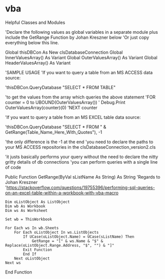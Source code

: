 # vba
Helpful Classes and Modules

'Declare the following values as global variables in a separate module plus include the GetRange Function by Johan Kreszner below
'Or just copy everything below this line.

Global thisDBCon As New clsDatabaseConnection
Global InnerValuesArray() As Variant
Global OuterValuesArray() As Variant
Global HeaderValuesArray() As Variant

'SAMPLE USAGE
'If you want to query a table from an MS ACCESS data source:

'thisDBCon.QueryDatabase "SELECT * FROM TABLE"

'to get the values from the array which queries the above statement
'FOR counter = 0 to UBOUND(OuterValuesArray())
'	Debug.Print OuterValuesArray(counter)(0)
'NEXT counter

'If you want to query a table from an MS EXCEL table data source:

'thisDBCon.QueryDatabase "SELECT * FROM " & GetRange(Table_Name_Here_With_Quotes"), -1

'the only difference is the -1 at the end
'you need to declare the paths to your MS ACCESS repositories in the clsDatabaseConnection_version2.cls

'it justs basically performs your query without the need to declare the nitty gritty details of db connections
'you can perform queries with a single line of code

Public Function GetRange(ByVal sListName As String) As String
'Regards to Johan Kreszner
'https://stackoverflow.com/questions/19755396/performing-sql-queries-on-an-excel-table-within-a-workbook-with-vba-macro

	Dim oListObject As ListObject
	Dim wb As Workbook
	Dim ws As Worksheet

	Set wb = ThisWorkbook

	For Each ws In wb.Sheets
		For Each oListObject In ws.ListObjects
			If UCase(oListObject.Name) = UCase(sListName) Then
				GetRange = "[" & ws.Name & "$" & Replace(oListObject.Range.Address, "$", "") & "]"
			Exit Function
			End If
		Next oListObject
	Next ws
End Function
